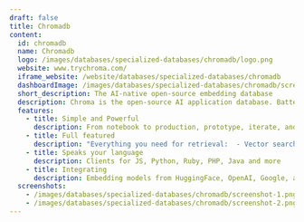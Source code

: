 ```yaml
---
draft: false
title: Chromadb
content:
  id: chromadb
  name: Chromadb
  logo: /images/databases/specialized-databases/chromadb/logo.png
  website: www.trychroma.com/
  iframe_website: /website/databases/specialized-databases/chromadb
  dashboardImage: /images/databases/specialized-databases/chromadb/screenshot-1.png
  short_description: The AI-native open-source embedding database
  description: Chroma is the open-source AI application database. Batteries included. Embeddings, vector search, document storage, full-text search, metadata filtering, and multi-modal. All in one place. Retrieval that just works. As it should be.
  features:
    - title: Simple and Powerful
      description: From notebook to production, prototype, iterate, and deploy your application with Chroma.
    - title: Full featured
      description: "Everything you need for retrieval:  - Vector search - Full-text search - Document storage - Metadata filtering - Multi-modal retrieval"
    - title: Speaks your language
      description: Clients for JS, Python, Ruby, PHP, Java and more
    - title: Integrating
      description: Embedding models from HuggingFace, OpenAI, Google, and more, built in. Integrated with Langchain, LlamaIndex, with more tools and frameworks coming soon.
  screenshots:
    - /images/databases/specialized-databases/chromadb/screenshot-1.png
    - /images/databases/specialized-databases/chromadb/screenshot-2.png
---
```

